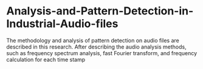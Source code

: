 # Analysis-and-Pattern-Detection-in-Industrial-Audio-files

The methodology and analysis of pattern detection on audio files are described in this research. After
describing the audio analysis methods, such as frequency spectrum analysis, fast Fourier transform,
and frequency calculation for each time stamp
